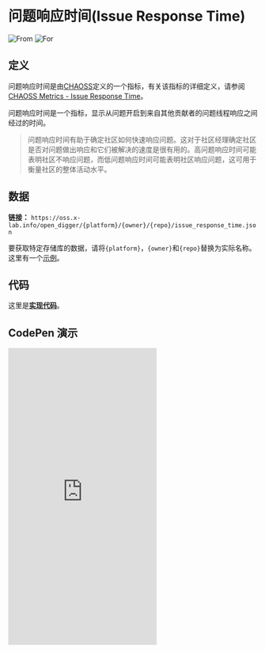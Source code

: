 # 问题响应时间(Issue Response Time)

![From](https://img.shields.io/badge/来自-CHAOSS-blue) ![For](https://img.shields.io/badge/用于-仓库-blue)

## 定义

问题响应时间是由[CHAOSS](https://chaoss.community)定义的一个指标，有关该指标的详细定义，请参阅[CHAOSS Metrics - Issue Response Time](https://chaoss.community/metric-issue-response-time/)。

问题响应时间是一个指标，显示从问题开启到来自其他贡献者的问题线程响应之间经过的时间。

> 问题响应时间有助于确定社区如何快速响应问题。这对于社区经理确定社区是否对问题做出响应和它们被解决的速度是很有用的。高问题响应时间可能表明社区不响应问题，而低问题响应时间可能表明社区响应问题，这可用于衡量社区的整体活动水平。


## 数据

**链接：** `https://oss.x-lab.info/open_digger/{platform}/{owner}/{repo}/issue_response_time.json`

要获取特定存储库的数据，请将`{platform}`，`{owner}`和`{repo}`替换为实际名称。这里有一个[示例](https://oss.x-lab.info/open_digger/github/X-lab2017/open-digger/issue_response_time.json)。


## 代码

这里是[**实现代码**](https://github.com/X-lab2017/open-digger/blob/master/src/metrics/chaoss.ts#L413)。


## CodePen 演示

<iframe height="600" scrolling="no" title="OpenDigger - [CHAOSS] Developer Status" src="https://codepen.io/frank-zsy/embed/RwBmpYZ?default-tab=js%2Cresult&editable=true" frameborder="no" loading="lazy" allowtransparency="true" allowfullscreen="true">
  See the Pen <a href="https://codepen.io/frank-zsy/pen/RwBmpYZ">
  OpenDigger - [CHAOSS] Developer Status</a> by Frank Zhao (<a href="https://codepen.io/frank-zsy">@frank-zsy</a>)
  on <a href="https://codepen.io">CodePen</a>.
</iframe>
